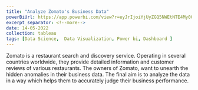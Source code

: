```yaml
---
title: "Analyze Zomato's Business Data"
powerBiUrl: https://app.powerbi.com/view?r=eyJrIjoiYjUyZGQ5NWEtNTE4My00ZmEzLWIyNWEtZTVmN2NkOTgzZjYzIiwidCI6IjZiY2E4MzUxLTAxZDMtNDI1Mi04NWVhLWJkYThmOGQyMzViZCIsImMiOjl9
excerpt_separator: <!--more-->
date: 14-05-2022
collection: tableau
tags: [Data Science,  Data Visualization, Power bi, Dashboard ]
---
```


Zomato is a restaurant search and discovery service. Operating in several countries worldwide, they provide detailed information and customer reviews of various restaurants. The owners of Zomato, want to unearth the hidden anomalies in their business data. The final aim is to analyze the data in a way which helps them to accurately judge their business performance.
<!--more-->
